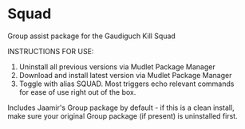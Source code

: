 # Squad
Group assist package for the Gaudiguch Kill Squad

INSTRUCTIONS FOR USE:<br>
1. Uninstall all previous versions via Mudlet Package Manager
1. Download and install latest version via Mudlet Package Manager
2. Toggle with alias SQUAD. Most triggers echo relevant commands<br>
   for ease of use right out of the box.
   
Includes Jaamir's Group package by default - if this is a clean install,<br>
make sure your original Group package (if present) is uninstalled first.
